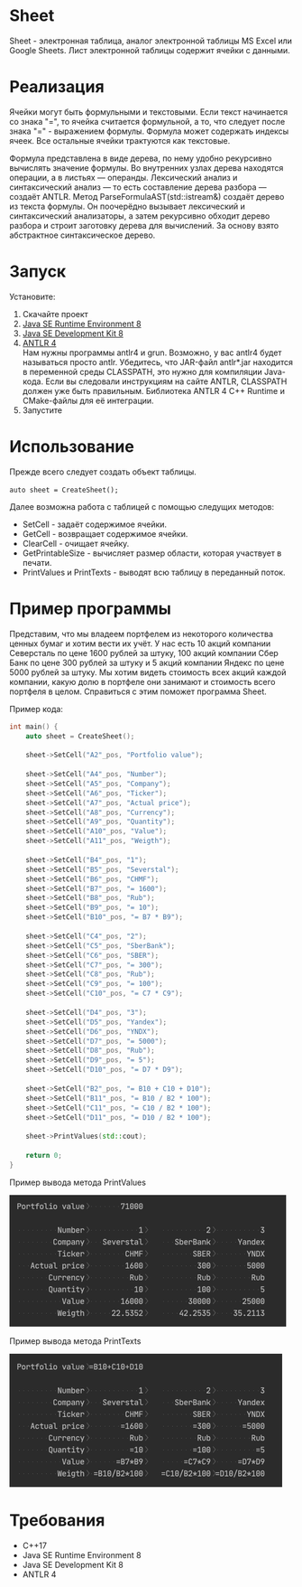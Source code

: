 # Sheet

Sheet - электронная таблица, аналог электронной таблицы MS Excel или Google Sheets. Лист электронной таблицы содержит 
ячейки с данными. 

# Реализация

Ячейки могут быть формульными и текстовыми. Если текст начинается со знака "=", то ячейка считается формульной, 
а то, что следует после знака "=" - выражением формулы. Формула может содержать индексы ячеек. Все остальные ячейки 
трактуются как текстовые.

Формула представлена в виде дерева, по нему удобно рекурсивно вычислять значение формулы. Во внутренних узлах дерева 
находятся операции, а в листьях — операнды. Лексический анализ и синтаксический анализ — то есть составление дерева 
разбора — создаёт ANTLR. Метод ParseFormulaAST(std::istream&) создаёт дерево из текста формулы. Он поочерёдно 
вызывает лексический и синтаксический анализаторы, а затем рекурсивно обходит дерево разбора и строит заготовку 
дерева для вычислений. За основу взято абстрактное синтаксическое дерево. 

# Запуск

Установите:  
1. Скачайте проект
2. [Java SE Runtime Environment 8](https://www.oracle.com/java/technologies/javase-jre8-downloads.html)  
3. [Java SE Development Kit 8](https://www.oracle.com/java/technologies/javase/javase-jdk8-downloads.html)  
4. [ANTLR 4](https://www.antlr.org/)  
Нам нужны программы antlr4 и grun. Возможно, у вас antlr4 будет называться просто antlr. Убедитесь, 
что JAR-файл antlr*.jar находится в переменной среды CLASSPATH, это нужно для компиляции Java-кода. 
Если вы следовали инструкциям на сайте ANTLR, CLASSPATH должен уже быть правильным.
Библиотека ANTLR 4 C++ Runtime и CMake-файлы для её интеграции.
5. Запустите

# Использование

Прежде всего следует создать объект таблицы.  
 
```auto sheet = CreateSheet();```

Далее возможна работа с таблицей с помощью следущих методов:
* SetCell - задаёт содержимое ячейки.
* GetCell - возвращает содержимое ячейки.
* ClearCell - очищает ячейку.
* GetPrintableSize - вычисляет размер области, которая участвует в печати.
* PrintValues и PrintTexts - выводят всю таблицу в переданный поток. 

# Пример программы

Представим, что мы владеем портфелем из некоторого количества ценных бумаг и хотим вести их учёт.
У нас есть 10 акций компании Северсталь по цене 1600 рублей за штуку, 100 акций компании Сбер Банк по цене 300 рублей за штуку и 5 акций компании Яндекс по цене 5000 рублей за штуку. Мы хотим видеть стоимость всех акций каждой компании, какую долю в портфеле они занимают и стоимость всего портфеля в целом. Справиться с этим поможет программа Sheet.

Пример кода:

```C++
int main() {
	auto sheet = CreateSheet();
	
	sheet->SetCell("A2"_pos, "Portfolio value");
	
	sheet->SetCell("A4"_pos, "Number");
	sheet->SetCell("A5"_pos, "Company");
	sheet->SetCell("A6"_pos, "Ticker");
	sheet->SetCell("A7"_pos, "Actual price");
	sheet->SetCell("A8"_pos, "Currency");
	sheet->SetCell("A9"_pos, "Quantity");
	sheet->SetCell("A10"_pos, "Value");
	sheet->SetCell("A11"_pos, "Weigth");
	
	sheet->SetCell("B4"_pos, "1");
	sheet->SetCell("B5"_pos, "Severstal");
	sheet->SetCell("B6"_pos, "CHMF");
	sheet->SetCell("B7"_pos, "= 1600");
	sheet->SetCell("B8"_pos, "Rub");
	sheet->SetCell("B9"_pos, "= 10");
	sheet->SetCell("B10"_pos, "= B7 * B9");
	
	sheet->SetCell("C4"_pos, "2");
	sheet->SetCell("C5"_pos, "SberBank");
	sheet->SetCell("C6"_pos, "SBER");
	sheet->SetCell("C7"_pos, "= 300");
	sheet->SetCell("C8"_pos, "Rub");
	sheet->SetCell("C9"_pos, "= 100");
	sheet->SetCell("C10"_pos, "= C7 * C9");
	
	sheet->SetCell("D4"_pos, "3");
	sheet->SetCell("D5"_pos, "Yandex");
	sheet->SetCell("D6"_pos, "YNDX");
	sheet->SetCell("D7"_pos, "= 5000");
	sheet->SetCell("D8"_pos, "Rub");
	sheet->SetCell("D9"_pos, "= 5");
	sheet->SetCell("D10"_pos, "= D7 * D9");
	
	sheet->SetCell("B2"_pos, "= B10 + C10 + D10");
	sheet->SetCell("B11"_pos, "= B10 / B2 * 100");
	sheet->SetCell("C11"_pos, "= C10 / B2 * 100");
	sheet->SetCell("D11"_pos, "= D10 / B2 * 100");
	
	sheet->PrintValues(std::cout);
	
	return 0;
}
```
Пример вывода метода PrintValues

![PrintValues](https://github.com/EvgenLeontev/Sheet/blob/main/readme_files/PrintValues.png)

Пример вывода метода PrintTexts

![PrintTexts](https://github.com/EvgenLeontev/Sheet/blob/main/readme_files/PrintTexts.png)

# Требования

* C++17 
* Java SE Runtime Environment 8
* Java SE Development Kit 8
* ANTLR 4


